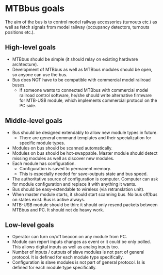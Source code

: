 MTBbus goals
============

The aim of the bus is to control model railway accessories (turnouts etc.) as
well as fetch signals from model railway (occupancy detectors, turnouts
positions etc.).

## High-level goals

* MTBbus should be simple (it should relay on existing hardware archtecture).
* Development of MTBbus as well as MTBbus modules should be open, so anyone can
  use the bus.
* Bus does NOT have to be compatible with commercial model railroad buses.
  - If someone wants to connected MTBbus with commercial model railroad control
    software, he/she should write alternative firmware for MTB-USB module, which
    implements commercial protocol on the PC side.

## Middle-level goals

* Bus should be designed extendably to allow new module types in future.
  - There are general command templates and their specialization for specific
    module types.
* Modules on bus should be scanned automatically.
* Modules on bus should be hot-swappable. Master module should detect missing
  modules as well as discover new modules.
* Each module has configuration.
  - Configuration is saved to permanent memory.
  - This is especially needed for save-outputs state and bus speed.
* The authoritative source of configuration is computer. Computer can ask for
  module configuration and replace it with anything it wants.
* Bus should be easy-extendable to wireless (via retranslation unit).
* When master module starts, it should start scanning bus. No bus off/bus on
  states exist. Bus is active always.
* MTB-USB module should be thin: it should only resend packets between MTBbus
  and PC. It should not do heavy work.

## Low-level goals

* Operator can turn on/off beacon on any module from PC.
* Module can report inputs changes as event or it could be only polled. This
  allows digital inputs as well as analog inputs too.
* Number of inputs / outputs of slave modules is not part of general protocol.
  It is defined for each module type specifically.
* Configuration is slave modules is not part of general protocol. Is is defined
  for each module type specifically.
